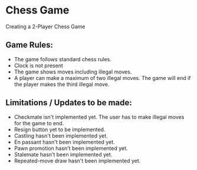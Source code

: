 # Chess Game
Creating a 2-Player Chess Game
## Game Rules:
- The game follows standard chess rules.
- Clock is not present
- The game shows moves including illegal moves.
- A player can make a maximum of two illegal moves. The game will end if the player makes the third illegal move.
## Limitations / Updates to be made:
- Checkmate isn't implemented yet. The user has to make illegal moves for the game to end.
- Resign button yet to be implemented.
- Castling hasn't been implemented yet.
- En passant hasn't been implemented yet.
- Pawn promotion hasn't been implemented yet.
- Stalemate hasn't been implemented yet.
- Repeated-move draw hasn't been implemented yet.
